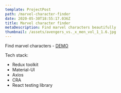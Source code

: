 ```yaml
---
template: ProjectPost
path: /marvel-character-finder
date: 2020-05-30T18:55:17.036Z
title: Marvel character finder
metaDescription: Find marvel characters beautifully
thumbnail: /assets/avengers_vs._x_men_vol_1_1.6.jpg
---
```

Find marvel characters - [DEMO](https://marvel-character-finder.now.sh)

Tech stack:

* Redux toolkit
* Material-UI
* Axios
* CRA
* React testing library